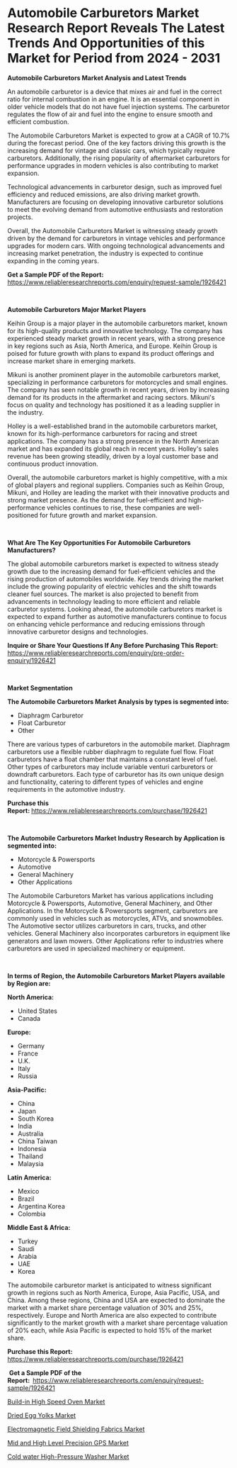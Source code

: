 <p><h1>Automobile Carburetors Market Research Report Reveals The Latest Trends And Opportunities of this Market for Period from 2024 - 2031</h1></p><p><strong>Automobile Carburetors Market Analysis and Latest Trends</strong></p>
<p><p>An automobile carburetor is a device that mixes air and fuel in the correct ratio for internal combustion in an engine. It is an essential component in older vehicle models that do not have fuel injection systems. The carburetor regulates the flow of air and fuel into the engine to ensure smooth and efficient combustion.</p><p>The Automobile Carburetors Market is expected to grow at a CAGR of 10.7% during the forecast period. One of the key factors driving this growth is the increasing demand for vintage and classic cars, which typically require carburetors. Additionally, the rising popularity of aftermarket carburetors for performance upgrades in modern vehicles is also contributing to market expansion.</p><p>Technological advancements in carburetor design, such as improved fuel efficiency and reduced emissions, are also driving market growth. Manufacturers are focusing on developing innovative carburetor solutions to meet the evolving demand from automotive enthusiasts and restoration projects.</p><p>Overall, the Automobile Carburetors Market is witnessing steady growth driven by the demand for carburetors in vintage vehicles and performance upgrades for modern cars. With ongoing technological advancements and increasing market penetration, the industry is expected to continue expanding in the coming years.</p></p>
<p><strong>Get a Sample PDF of the Report:&nbsp;</strong> <a href="https://www.reliableresearchreports.com/enquiry/request-sample/1926421">https://www.reliableresearchreports.com/enquiry/request-sample/1926421</a></p>
<p>&nbsp;</p>
<p><strong>Automobile Carburetors Major Market Players</strong></p>
<p><p>Keihin Group is a major player in the automobile carburetors market, known for its high-quality products and innovative technology. The company has experienced steady market growth in recent years, with a strong presence in key regions such as Asia, North America, and Europe. Keihin Group is poised for future growth with plans to expand its product offerings and increase market share in emerging markets.</p><p>Mikuni is another prominent player in the automobile carburetors market, specializing in performance carburetors for motorcycles and small engines. The company has seen notable growth in recent years, driven by increasing demand for its products in the aftermarket and racing sectors. Mikuni's focus on quality and technology has positioned it as a leading supplier in the industry.</p><p>Holley is a well-established brand in the automobile carburetors market, known for its high-performance carburetors for racing and street applications. The company has a strong presence in the North American market and has expanded its global reach in recent years. Holley's sales revenue has been growing steadily, driven by a loyal customer base and continuous product innovation.</p><p>Overall, the automobile carburetors market is highly competitive, with a mix of global players and regional suppliers. Companies such as Keihin Group, Mikuni, and Holley are leading the market with their innovative products and strong market presence. As the demand for fuel-efficient and high-performance vehicles continues to rise, these companies are well-positioned for future growth and market expansion.</p></p>
<p>&nbsp;</p>
<p><strong>What Are The Key Opportunities For Automobile Carburetors Manufacturers?</strong></p>
<p><p>The global automobile carburetors market is expected to witness steady growth due to the increasing demand for fuel-efficient vehicles and the rising production of automobiles worldwide. Key trends driving the market include the growing popularity of electric vehicles and the shift towards cleaner fuel sources. The market is also projected to benefit from advancements in technology leading to more efficient and reliable carburetor systems. Looking ahead, the automobile carburetors market is expected to expand further as automotive manufacturers continue to focus on enhancing vehicle performance and reducing emissions through innovative carburetor designs and technologies.</p></p>
<p><strong>Inquire or Share Your Questions If Any Before Purchasing This Report:</strong> <a href="https://www.reliableresearchreports.com/enquiry/pre-order-enquiry/1926421">https://www.reliableresearchreports.com/enquiry/pre-order-enquiry/1926421</a></p>
<p>&nbsp;</p>
<p><strong>Market Segmentation</strong></p>
<p><strong>The Automobile Carburetors Market Analysis by types is segmented into:</strong></p>
<p><ul><li>Diaphragm Carburetor</li><li>Float Carburetor</li><li>Other</li></ul></p>
<p><p>There are various types of carburetors in the automobile market. Diaphragm carburetors use a flexible rubber diaphragm to regulate fuel flow. Float carburetors have a float chamber that maintains a constant level of fuel. Other types of carburetors may include variable venturi carburetors or downdraft carburetors. Each type of carburetor has its own unique design and functionality, catering to different types of vehicles and engine requirements in the automotive industry.</p></p>
<p><strong>Purchase this Report:&nbsp;</strong><a href="https://www.reliableresearchreports.com/purchase/1926421">https://www.reliableresearchreports.com/purchase/1926421</a></p>
<p>&nbsp;</p>
<p><strong>The Automobile Carburetors Market Industry Research by Application is segmented into:</strong></p>
<p><ul><li>Motorcycle & Powersports</li><li>Automotive</li><li>General Machinery</li><li>Other Applications</li></ul></p>
<p><p>The Automobile Carburetors Market has various applications including Motorcycle & Powersports, Automotive, General Machinery, and Other Applications. In the Motorcycle & Powersports segment, carburetors are commonly used in vehicles such as motorcycles, ATVs, and snowmobiles. The Automotive sector utilizes carburetors in cars, trucks, and other vehicles. General Machinery also incorporates carburetors in equipment like generators and lawn mowers. Other Applications refer to industries where carburetors are used in specialized machinery or equipment.</p></p>
<p>&nbsp;</p>
<p><strong>In terms of Region, the Automobile Carburetors Market Players available by Region are:</strong></p>
<p>
    <p> <strong> North America: </strong>
        <ul>
            <li>United States</li>
            <li>Canada</li>
        </ul>
        </p> 
    <p> <strong> Europe: </strong>
        <ul>
            <li>Germany</li>
            <li>France</li>
            <li>U.K.</li>
            <li>Italy</li>
            <li>Russia</li>
        </ul>
        </p> 
    <p> <strong> Asia-Pacific: </strong>
        <ul>
            <li>China</li>
            <li>Japan</li>
            <li>South Korea</li>
            <li>India</li>
            <li>Australia</li>
            <li>China Taiwan</li>
            <li>Indonesia</li>
            <li>Thailand</li>
            <li>Malaysia</li>
        </ul>
        </p> 
    <p> <strong> Latin America: </strong>
        <ul>
            <li>Mexico</li>
            <li>Brazil</li>
            <li>Argentina Korea</li>
            <li>Colombia</li>
        </ul>
        </p> 
    <p> <strong> Middle East & Africa: </strong>
        <ul>
            <li>Turkey</li>
            <li>Saudi</li>
            <li>Arabia</li>
            <li>UAE</li>
            <li>Korea</li>
        </ul>
    </p>
    </p>
<p><p>The automobile carburetor market is anticipated to witness significant growth in regions such as North America, Europe, Asia Pacific, USA, and China. Among these regions, China and USA are expected to dominate the market with a market share percentage valuation of 30% and 25%, respectively. Europe and North America are also expected to contribute significantly to the market growth with a market share percentage valuation of 20% each, while Asia Pacific is expected to hold 15% of the market share.</p></p>
<p><strong>Purchase this Report: </strong><a href="https://www.reliableresearchreports.com/purchase/1926421">https://www.reliableresearchreports.com/purchase/1926421</a></p>
<p>&nbsp;<strong>Get a Sample PDF of the Report:&nbsp;&nbsp;</strong><a href="https://www.reliableresearchreports.com/enquiry/request-sample/1926421">https://www.reliableresearchreports.com/enquiry/request-sample/1926421</a></p>
<p><strong></strong></p>
<p><p><a href="https://pretty-mail-caf.notion.site/Build-in-High-Speed-Oven-Market-Dynamics-2024-2031-Also-about-Its-Market-Trends-Projections-and-O-b90a4e200ca943d3941df6b97b563a2b">Build-in High Speed Oven Market</a></p><p><a href="https://view.publitas.com/reportprime-1/dried-egg-yolks-market-furnish-information-about-market-size-market-share-market-dynamics-and-projections-spanning-from-2024-to-2031/">Dried Egg Yolks Market</a></p><p><a href="https://view.publitas.com/reportprime-1/electromagnetic-field-shielding-fabrics-market-size-and-examines-its-market-scope-with-a-primary-focus-on-growth-opportunities-and-forecasted-trends-spanning-from-2024-to-2031/">Electromagnetic Field Shielding Fabrics Market</a></p><p><a href="https://full-wildebeest-80b.notion.site/Mid-and-High-Level-Precision-GPS-Market-Offers-Provide-Insightful-Data-for-the-Time-Period-from-2024-791d4b29bda34d1aa20a17e48501d91e">Mid and High Level Precision GPS Market</a></p><p><a href="https://flame-sidecar-702.notion.site/Cold-water-High-Pressure-Washer-Market-Research-Report-Provides-thorough-Industry-Overview-which-of-3c7153e1d97249e0b769794de7f34b3b">Cold water High-Pressure Washer Market</a></p></p>
